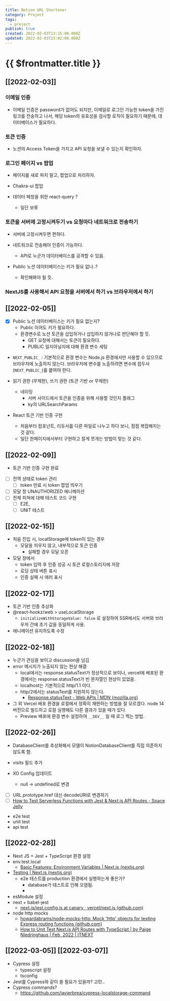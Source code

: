 ```yaml
---
title: Notion URL Shortener
category: Project
tags:
  - project
publish: true
created: 2022-02-03T13:15:00.000Z
updated: 2022-02-03T23:02:00.000Z
---
```


# {{ $frontmatter.title }}

## [[2022-02-03]]

### 이메일 인증

- 이메일 인증은 password가 없어도 되지만, 이메일로 로그인 가능한 token을 가진 링크를 전송하고 나서, 해당 token의 유효성을 검사할 로직이 필요하기 때문에, 데이터베이스가 필요하다.

### 토큰 인증

- 노션의 Access Token을 가지고 API 요청을 보낼 수 있는지 확인하자.

### 로그인 페이지 vs 팝업

- 페이지를 새로 파지 말고, 팝업으로 처리하자.

- Chakra-ui 팝업

- 데이터 페칭을 위한 react-query ?
  - 일단 보류

### 토큰을 서버에 고정시켜두기 vs 요청마다 네트워크로 전송하기

- 서버에 고정시켜두면 편하다.

- 네트워크로 전송해야 인증이 가능하다.

  - API로 누군가 데이터베이스를 공격할 수 있음.

- Public 노션 데이터베이스는 키가 필요 없나..?
  - 확인해봐야 될 듯.

### NextJS를 사용해서 API 요청을 서버에서 하기 vs 브라우저에서 하기

## [[2022-02-05]]

- [x] Public 노션 데이터베이스는 키가 필요 없는지?
  - Public 이어도 키가 필요하다.
  - 환경변수로 노션 토큰을 삽입하거나 삽입하지 않거나로 판단해야 할 듯.
    - GET 요청에 대해서는 토큰이 필요하다.
    - PUBLIC 일지아닐지에 대해 환경 변수 세팅
- `NEXT_PUBLIC_` : 기본적으로 환경 변수는 Node.js 환경에서만 사용할 수 있으므로 브라우저에 노출하지 않는다. 브라우저에 변수를 노출하려면 변수에 접두사(`NEXT_PUBLIC_`)를 붙여야 한다.

- 읽기 권한 (무제한), 쓰기 권한 (토큰 기반 or 무제한)

  - 네이밍
    - 서버 사이드에서 토큰을 인증을 위해 사용할 것인지 플래그
    - ky의 URLSearchParams

- React 토큰 기반 인증 구현
  - 처음부터 컴포넌트, 리듀서를 다른 파일로 나누고 하다 보니, 점점 복잡해지는 것 같다.
  - 일단 한페이지에서부터 구현하고 잘게 쪼개는 방법이 맞는 것 같다.

## [[2022-02-09]]

- 토큰 기반 인증 구현 완료
- [ ] 전역 상태로 token 관리
  - [ ] token 만료 시 token 팝업 띄우기
- [ ] 모달 창 UNAUTHORIZED 애니메이션
- [ ] 전체 피쳐에 대해 테스트 코드 구현
  - [ ] E2E,
  - [ ] UNIT 테스트

## [[2022-02-15]]

- 처음 진입 시, localStorage에 token이 있는 경우
  - 모달을 띄우지 않고, 내부적으로 토큰 인증
    - 실패할 경우 모달 오픈
- 모달 창에서
  - token 입력 후 인증 성공 시 토큰 로컬스토리지에 저장
  - 로딩 상태 버튼 표시
  - 인증 실패 시 에러 표시

## [[2022-02-17]]

- 토큰 기반 인증 추상화
- @react-hookz/web > useLocalStorage
  - `initializeWithStorageValue: false` 로 설정하여 SSR에서도 서버와 브라우저 간에 초기 값을 동일하게 사용.
- 애니메이션 유지하도록 수정

## [[2022-02-18]]

- 누군가 관심을 보이고 discussion을 남김
- error 메시지가 노출되지 않는 현상 해결
  - local에서는 response.statusText가 정상적으로 보이나, vercel에 배포된 환경에서는 response.statusText가 빈 문자열인 현상이 있었음.
  - localhost는 기본적으로 http/1.1 이다.
  - http/2에서는 statusText를 지원하지 않는다.
    - [Response.statusText - Web APIs | MDN (mozilla.org)](https://developer.mozilla.org/en-US/docs/Web/API/Response/statusText#value)
- 그 외 Vercel 배포 환경을 로컬에서 정확히 재현하는 방법을 잘 모르겠다. node 14 버전으로 빌드하고 로컬 실행해도 다른 결과가 있을 때가 있다.
  - Preview 배포에 환경 변수 설정하여 `__DEV__` 일 때 로그 찍는 방법.

## [[2022-02-26]]

- DatabaseClient를 추상화해서 모델이 NotionDatabaseClient를 직접 의존하지 않도록 함.
- visits 필드 추가
- XO Config 업데이트

  - null -> undefined로 변경

- [ ] URL.prototype.href 대신 decodeURI로 변경하기
- [ ] [How to Test Serverless Functions with Jest & Next.js API Routes - Space Jelly](https://spacejelly.dev/posts/how-to-test-serverless-functions-with-jest-next-js-api-routes/#step-3-testing-nextjs-serverless-functions-with-jest)

- e2e test
- unit test
- api test

## [[2022-02-28]]

- Next JS + Jest + TypeScript 환경 설정
- env.test.local
  - [Basic Features: Environment Variables | Next.js (nextjs.org)](https://nextjs.org/docs/basic-features/environment-variables#test-environment-variables)
- [Testing | Next.js (nextjs.org)](https://nextjs.org/docs/testing#running-your-cypress-tests)
  - e2e 테스트를 production 환경에서 실행하는게 좋은가?
    - database가 테스트로 인해 오염됨.
    -
- esModule 설정
- next + babel-jest
  - [next.js/jest.config.js at canary · vercel/next.js (github.com)](https://github.com/vercel/next.js/blob/canary/examples/with-jest-babel/jest.config.js#L28-L32)
- node http mocks
  - [howardabrams/node-mocks-http: Mock 'http' objects for testing Express routing functions (github.com)](https://github.com/howardabrams/node-mocks-http)
  - [How to Unit Test Next.js API Routes with TypeScript | by Paige Niedringhaus | Feb, 2022 | ITNEXT](https://itnext.io/how-to-unit-test-next-js-api-routes-with-typescript-ec1146b4b9b3)

## [[2022-03-05]] [[2022-03-07]]

- Cypress 설정
  - typescript 설정
  - tsconfig
- Jest를 Cypress와 같이 쓸 필요가 있을까? 고민..
- Cypress commands?
  - https://github.com/javierbrea/cypress-localstorage-command
